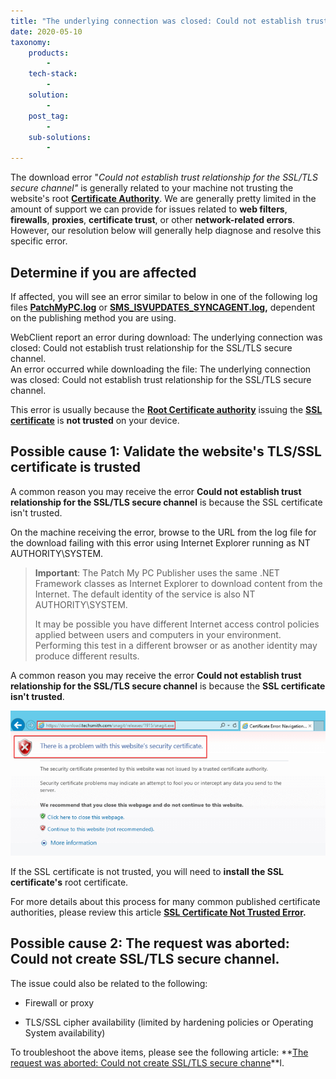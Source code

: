 ```yaml
---
title: "The underlying connection was closed: Could not establish trust relationship for the SSL/TLS secure channel."
date: 2020-05-10
taxonomy:
    products:
        - 
    tech-stack:
        - 
    solution:
        - 
    post_tag:
        - 
    sub-solutions:
        - 
---
```


The download error "_Could not establish trust relationship for the SSL/TLS secure channel"_ is generally related to your machine not trusting the website's root **[Certificate Authority](https://en.wikipedia.org/wiki/Certificate_authority)**. We are generally pretty limited in the amount of support we can provide for issues related to **web filters**, **firewalls**, **proxies**, **certificate trust**, or other **network-related errors**. However, our resolution below will generally help diagnose and resolve this specific error.

## Determine if you are affected

If affected, you will see an error similar to below in one of the following log files **[PatchMyPC.log](https://patchmypc.com/collecting-log-files-for-patch-my-pc-support#publishing-service-app-logs-intune)** or **[SMS\_ISVUPDATES\_SYNCAGENT.log](https://docs.microsoft.com/en-us/mem/configmgr/core/plan-design/hierarchy/log-files#BKMK_SU_NAPLog),** dependent on the publishing method you are using.

WebClient report an error during download: The underlying connection was closed: Could not establish trust relationship for the SSL/TLS secure channel.  
An error occurred while downloading the file: The underlying connection was closed: Could not establish trust relationship for the SSL/TLS secure channel.

This error is usually because the **[Root Certificate authority](https://www.globalsign.com/en/ssl-information-center/what-are-certification-authorities-trust-hierarchies)** issuing the **[SSL certificate](https://www.cloudflare.com/learning/ssl/what-is-an-ssl-certificate/)** is **not trusted** on your device.

## Possible cause 1: Validate the website's TLS/SSL certificate is trusted

A common reason you may receive the error **Could not establish trust relationship for the SSL/TLS secure channel** is because the SSL certificate isn't trusted.

On the machine receiving the error, browse to the URL from the log file for the download failing with this error using Internet Explorer running as NT AUTHORITY\\SYSTEM.

> **Important**: The Patch My PC Publisher uses the same .NET Framework classes as Internet Explorer to download content from the Internet. The default identity of the service is also NT AUTHORITY\\SYSTEM.
> 
> It may be possible you have different Internet access control policies applied between users and computers in your environment. Performing this test in a different browser or as another identity may produce different results.

A common reason you may receive the error **Could not establish trust relationship for the SSL/TLS secure channel** is because the **SSL certificate isn't trusted**.

![](/_images/ssl-certificate-not-trusted.png)

If the SSL certificate is not trusted, you will need to **install the SSL certificate's** root certificate.

For more details about this process for many common published certificate authorities, please review this article **[SSL Certificate Not Trusted Error](https://www.sslshopper.com/ssl-certificate-not-trusted-error.html).**

## Possible cause 2: The request was aborted: Could not create SSL/TLS secure channel.

The issue could also be related to the following:

- Firewall or proxy

- TLS/SSL cipher availability (limited by hardening policies or Operating System availability)

To troubleshoot the above items, please see the following article: **[The request was aborted: Could not create SSL/TLS secure channe](https://patchmypc.com/the-request-was-aborted-could-not-create-ssl-tls-secure-channel)**l.